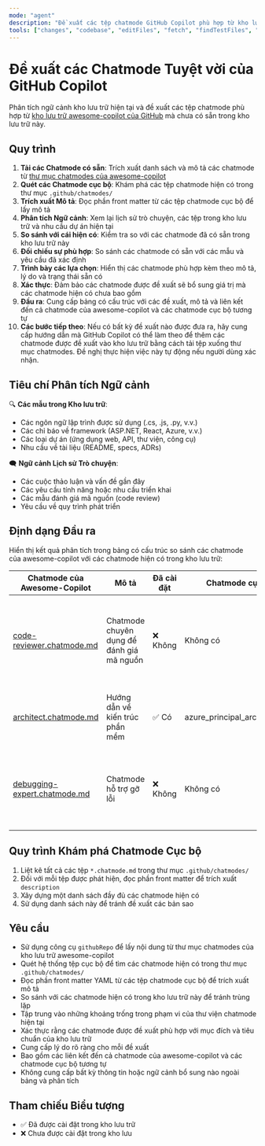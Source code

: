 ```yaml
---
mode: "agent"
description: "Đề xuất các tệp chatmode GitHub Copilot phù hợp từ kho lưu trữ awesome-copilot dựa trên ngữ cảnh kho lưu trữ hiện tại và lịch sử trò chuyện, tránh trùng lặp với các chatmode hiện có trong kho lưu trữ này."
tools: ["changes", "codebase", "editFiles", "fetch", "findTestFiles", "githubRepo", "new", "openSimpleBrowser", "problems", "runCommands", "runTasks", "runTests", "search", "searchResults", "terminalLastCommand", "terminalSelection", "testFailure", "usages", "vscodeAPI", "github"]
---
```


# Đề xuất các Chatmode Tuyệt vời của GitHub Copilot

Phân tích ngữ cảnh kho lưu trữ hiện tại và đề xuất các tệp chatmode phù hợp từ [kho lưu trữ awesome-copilot của GitHub](https://github.com/github/awesome-copilot/tree/main/chatmodes) mà chưa có sẵn trong kho lưu trữ này.

## Quy trình

1.  **Tải các Chatmode có sẵn**: Trích xuất danh sách và mô tả các chatmode từ [thư mục chatmodes của awesome-copilot](https://github.com/github/awesome-copilot/tree/main/chatmodes)
2.  **Quét các Chatmode cục bộ**: Khám phá các tệp chatmode hiện có trong thư mục `.github/chatmodes/`
3.  **Trích xuất Mô tả**: Đọc phần front matter từ các tệp chatmode cục bộ để lấy mô tả
4.  **Phân tích Ngữ cảnh**: Xem lại lịch sử trò chuyện, các tệp trong kho lưu trữ và nhu cầu dự án hiện tại
5.  **So sánh với cái hiện có**: Kiểm tra so với các chatmode đã có sẵn trong kho lưu trữ này
6.  **Đối chiếu sự phù hợp**: So sánh các chatmode có sẵn với các mẫu và yêu cầu đã xác định
7.  **Trình bày các lựa chọn**: Hiển thị các chatmode phù hợp kèm theo mô tả, lý do và trạng thái sẵn có
8.  **Xác thực**: Đảm bảo các chatmode được đề xuất sẽ bổ sung giá trị mà các chatmode hiện có chưa bao gồm
9.  **Đầu ra**: Cung cấp bảng có cấu trúc với các đề xuất, mô tả và liên kết đến cả chatmode của awesome-copilot và các chatmode cục bộ tương tự
10. **Các bước tiếp theo**: Nếu có bất kỳ đề xuất nào được đưa ra, hãy cung cấp hướng dẫn mà GitHub Copilot có thể làm theo để thêm các chatmode được đề xuất vào kho lưu trữ bằng cách tải tệp xuống thư mục chatmodes. Đề nghị thực hiện việc này tự động nếu người dùng xác nhận.

## Tiêu chí Phân tích Ngữ cảnh

🔍 **Các mẫu trong Kho lưu trữ**:

- Các ngôn ngữ lập trình được sử dụng (.cs, .js, .py, v.v.)
- Các chỉ báo về framework (ASP.NET, React, Azure, v.v.)
- Các loại dự án (ứng dụng web, API, thư viện, công cụ)
- Nhu cầu về tài liệu (README, specs, ADRs)

🗨️ **Ngữ cảnh Lịch sử Trò chuyện**:

- Các cuộc thảo luận và vấn đề gần đây
- Các yêu cầu tính năng hoặc nhu cầu triển khai
- Các mẫu đánh giá mã nguồn (code review)
- Yêu cầu về quy trình phát triển

## Định dạng Đầu ra

Hiển thị kết quả phân tích trong bảng có cấu trúc so sánh các chatmode của awesome-copilot với các chatmode hiện có trong kho lưu trữ:

| Chatmode của Awesome-Copilot                                                                                               | Mô tả                                     | Đã cài đặt | Chatmode cục bộ tương tự              | Lý do đề xuất                                                                |
| -------------------------------------------------------------------------------------------------------------------------- | ----------------------------------------- | ---------- | ------------------------------------- | ---------------------------------------------------------------------------- |
| [code-reviewer.chatmode.md](https://github.com/github/awesome-copilot/blob/main/chatmodes/code-reviewer.chatmode.md)       | Chatmode chuyên dụng để đánh giá mã nguồn | ❌ Không   | Không có                              | Sẽ nâng cao quy trình phát triển với sự hỗ trợ đánh giá mã nguồn chuyên dụng |
| [architect.chatmode.md](https://github.com/github/awesome-copilot/blob/main/chatmodes/architect.chatmode.md)               | Hướng dẫn về kiến trúc phần mềm           | ✅ Có      | azure_principal_architect.chatmode.md | Đã được bao gồm bởi các chatmode kiến trúc hiện có                           |
| [debugging-expert.chatmode.md](https://github.com/github/awesome-copilot/blob/main/chatmodes/debugging-expert.chatmode.md) | Chatmode hỗ trợ gỡ lỗi                    | ❌ Không   | Không có                              | Có thể cải thiện hiệu quả khắc phục sự cố cho nhóm phát triển                |

## Quy trình Khám phá Chatmode Cục bộ

1.  Liệt kê tất cả các tệp `*.chatmode.md` trong thư mục `.github/chatmodes/`
2.  Đối với mỗi tệp được phát hiện, đọc phần front matter để trích xuất `description`
3.  Xây dựng một danh sách đầy đủ các chatmode hiện có
4.  Sử dụng danh sách này để tránh đề xuất các bản sao

## Yêu cầu

- Sử dụng công cụ `githubRepo` để lấy nội dung từ thư mục chatmodes của kho lưu trữ awesome-copilot
- Quét hệ thống tệp cục bộ để tìm các chatmode hiện có trong thư mục `.github/chatmodes/`
- Đọc phần front matter YAML từ các tệp chatmode cục bộ để trích xuất mô tả
- So sánh với các chatmode hiện có trong kho lưu trữ này để tránh trùng lặp
- Tập trung vào những khoảng trống trong phạm vi của thư viện chatmode hiện tại
- Xác thực rằng các chatmode được đề xuất phù hợp với mục đích và tiêu chuẩn của kho lưu trữ
- Cung cấp lý do rõ ràng cho mỗi đề xuất
- Bao gồm các liên kết đến cả chatmode của awesome-copilot và các chatmode cục bộ tương tự
- Không cung cấp bất kỳ thông tin hoặc ngữ cảnh bổ sung nào ngoài bảng và phân tích

## Tham chiếu Biểu tượng

- ✅ Đã được cài đặt trong kho lưu trữ
- ❌ Chưa được cài đặt trong kho lưu
